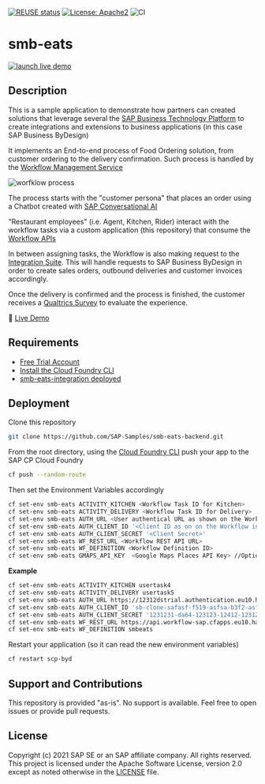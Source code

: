 [![REUSE status](https://api.reuse.software/badge/github.com/SAP-samples/smb-eats-backend)](https://api.reuse.software/info/github.com/SAP-samples/smb-eats-backend)
[![License: Apache2](https://img.shields.io/badge/License-Apache2-green.svg)](https://opensource.org/licenses/Apache-2.0)
![CI](https://github.com/SAP-samples/smb-eats-backend/workflows/CI/badge.svg)
# smb-eats

[![](https://i.imgur.com/ElLTgfZ.png "launch live demo")](https://smb-eats.cfapps.eu10.hana.ondemand.com)


## Description
This is a sample application to demonstrate how partners can created solutions that leverage several the [SAP Business Technology Platform](https://www.sap.com/products/business-technology-platform.html) to create integrations and extensions to business applications (in this case SAP Business ByDesign)

It implements an End-to-end process of Food Ordering solution, from customer ordering to the delivery confirmation. Such process is handled by the [Workflow Management Service](https://discovery-center.cloud.sap/serviceCatalog/workflow-management)

![worfklow process](https://i.imgur.com/o6mk8oQ.png "Workflow process on the Business Application Studio")

The process starts with the "customer persona" that places an order using a Chatbot created with [SAP Conversational AI](https://cai.tools.sap/)

"Restaurant employees" (i.e. Agent, Kitchen, Rider) interact with the workflow tasks via a custom application (this repository) that consume the [Workflow APIs](https://help.sap.com/viewer/e157c391253b4ecd93647bf232d18a83/Cloud/en-US/df943e71122448caaf3c49f5ffd80627.html)

In between assigning tasks, the Workflow is also making request to the [Integration Suite](https://discovery-center.cloud.sap/serviceCatalog/integration-suite). This will handle requests to SAP Business ByDesign in order to create sales orders, outbound deliveries and customer invoices accordingly.

Once the delivery is confirmed and the process is finished, the customer receives a [Qualtrics Survey](https://discovery-center.cloud.sap/serviceCatalog/integration-suite) to evaluate the experience.

🔴 [Live Demo](https://smb-eats.cfapps.eu10.hana.ondemand.com/)


## Requirements
* [Free Trial Account](https://developers.sap.com/tutorials/hcp-create-trial-account.html)
* [Install the Cloud Foundry CLI](https://developers.sap.com/tutorials/cp-cf-download-cli.html)
* [smb-eats-integration deployed](#)


## Deployment
Clone this repository
```sh
git clone https://github.com/SAP-Samples/smb-eats-backend.git
```
From the root directory, using the [Cloud Foundry CLI](https://docs.cloudfoundry.org/cf-cli/install-go-cli.html) push your app to the SAP CP Cloud Foundry
```sh
cf push --random-route
```
Then set the Environment Variables accordingly
```sh
cf set-env smb-eats ACTIVITY_KITCHEN <Workflow Task ID for Kitchen>
cf set-env smb-eats ACTIVITY_DELIVERY <Workflow Task ID for Delivery>
cf set-env smb-eats AUTH_URL <User authentical URL as shown on the Workflow instance secret key>
cf set-env smb-eats AUTH_CLIENT_ID '<Client ID as on on the Workflow instance secret key>'
cf set-env smb-eats AUTH_CLIENT_SECRET '<Client Secret>'
cf set-env smb-eats WF_REST_URL <Workflow REST API URL>
cf set-env smb-eats WF_DEFINITION <Workflow Definition ID>
cf set-env smb-eats GMAPS_API_KEY  <Google Maps Places API Key> //Optional
```
**Example**
```sh
cf set-env smb-eats ACTIVITY_KITCHEN usertask4
cf set-env smb-eats ACTIVITY_DELIVERY usertask5
cf set-env smb-eats AUTH_URL https://12312dstrial.authentication.eu10.hana.ondemand.com
cf set-env smb-eats AUTH_CLIENT_ID 'sb-clone-safasf-f519-asfsa-b3f2-asfsafc!b58935|workflow!b10150'
cf set-env smb-eats AUTH_CLIENT_SECRET '1231231-da64-123123-12412-1231231$s8uRBo-121123123-6-Go='
cf set-env smb-eats WF_REST_URL https://api.workflow-sap.cfapps.eu10.hana.ondemand.com/workflow-service/rest
cf set-env smb-eats WF_DEFINITION smbeats
```
Restart your application (so it can read the new environment variables)
```sh
cf restart scp-byd
```

## Support and Contributions
This repository is provided "as-is". No support is available. Feel free to open issues or provide pull requests.

## License
Copyright (c) 2021 SAP SE or an SAP affiliate company. All rights reserved. This project is licensed under the Apache Software License, version 2.0 except as noted otherwise in the [LICENSE](LICENSES/Apache-2.0.txt) file.
